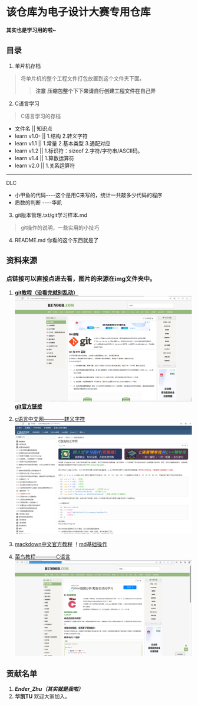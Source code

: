 # 该仓库为电子设计大赛专用仓库
#### 其实也是学习用的啦~

## 目录
1. 单片机存档
> 将单片机的整个工程文件打包放置到这个文件夹下面。
>>**注意**
>>**压缩包整个下下来请自行创建工程文件在自己弄**

2. C语言学习
> C语言学习的存档

- 文件名 || 知识点
- learn v1.0-  ||  1.结构 2.转义字符
- learn v1.1   ||  1.常量 2.基本类型 3.通配对应
- learn v1.2   ||  1.标识符：sizeof   2.字符/字符串/ASCII码。
- learn v1.4   ||  1.算数运算符
- learn v2.0   ||  1.关系运算符
---

DLC
- 小甲鱼的代码----这个是用C来写的，统计一共敲多少代码的程序
- 质数的判断 ----华凯

3. git版本管理.txt/git学习样本.md
>git操作的说明，一些实用的小技巧

4. README.md
你看的这个东西就是了

## 资料来源
### 点链接可以直接点进去看，图片的来源在img文件夹中。
1. [**git教程（没看完就别乱动）**](https://www.runoob.com/git/git-tutorial.html)
![没看完就别乱动我仓库，但是欢迎PR](./img/git学习.png)
 [**git官方链接**](https://git-scm.com/book/zh/v2/%E8%B5%B7%E6%AD%A5-%E5%AE%89%E8%A3%85-Git) 

2. [c语言中文网————转义字符](http://c.biancheng.net/view/1769.html)
![转义字符界面](./img/c语言中文网.png)

3. [mackdown中文官方教程](https://markdown.com.cn/cheat-sheet.html#%E5%9F%BA%E6%9C%AC%E8%AF%AD%E6%B3%95)
！[md基础操作](./img/md中文网.png)

4. [菜鸟教程————C语言](https://www.runoob.com/cprogramming/c-tutorial.html)
![其实不止C，其他也很好](./img/菜鸟教程.png)

## 贡献名单
1. __*Ender_Zhu（其实就是我啦）*__
2. **华凯TU**
欢迎大家加入。